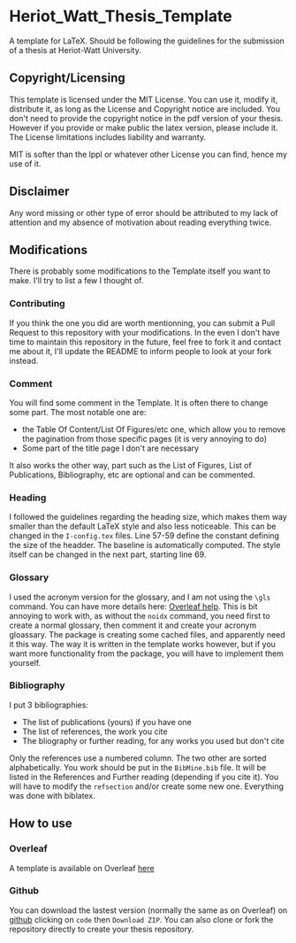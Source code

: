 # Heriot_Watt_Thesis_Template
A template for LaTeX. Should be following the guidelines for the submission of a thesis at Heriot-Watt University.  

## Copyright/Licensing
This template is licensed under the MIT License. You can use it, modify it, distribute it, as long as the License and Copyright notice are included. You don't need to provide the copyright notice in the pdf version of your thesis. However if you provide or make public the latex version, please include it. The License limitations includes liability and warranty.  

MIT is softer than the lppl or whatever other License you can find, hence my use of it.

## Disclaimer
Any word missing or other type of error should be attributed to my lack of attention and my absence of motivation about reading everything twice.  

## Modifications

There is probably some modifications to the Template itself you want to make. I'll try to list a few I thought of.

### Contributing 
If you think the one you did are worth mentionning, you can submit a Pull Request to this repository with your modifications. In the even I don't have time to maintain this repository in the future, feel free to fork it and contact me about it, I'll update the README to inform people to look at your fork instead.

### Comment
You will find some comment in the Template. It is often there to change some part. The most notable one are:
- the Table Of Content/List Of Figures/etc one, which allow you to remove the pagination from those specific pages (it is very annoying to do)
- Some part of the title page I don't are necessary

It also works the other way, part such as the List of Figures, List of Publications, Bibliography, etc are optional and can be commented.  

### Heading
I followed the guidelines regarding the heading size, which makes them way smaller than the default LaTeX style and also less noticeable. This can be changed in the `I-config.tex` files. Line 57-59 define the constant defining the size of the headder. The baseline is automatically computed. The style itself can be changed in the next part, starting line 69.

### Glossary
I used the acronym version for the glossary, and I am not using the `\gls` command. You can have more details here: [Overleaf help](https://www.overleaf.com/learn/latex/Glossaries). This is bit annoying to work with, as without the `noidx` command, you need first to create a normal glossary, then comment it and create your acronym gloassary. The package is creating some cached files, and apparently need it this way. The way it is written in the template works however, but if you want more functionality from the package, you will have to implement them yourself.

### Bibliography
I put 3 bibliographies:
- The list of publications (yours) if you have one
- The list of references, the work you cite
- The bliography or further reading, for any works you used but don't cite

Only the references use a numbered column. The two other are sorted alphabetically. You work should be put in the `BibMine.bib` file. It will be listed in the References and Further reading (depending if you cite it). You will have to modify the `refsection` and/or create some new one. Everything was done with biblatex.

## How to use

### Overleaf
A template is available on Overleaf [here](todo)

### Github
You can download the lastest version (normally the same as on Overleaf) on [github](https://github.com/jackred/Heriot_Watt_Thesis_Template) clicking on `code` then `Download ZIP`. You can also clone or fork the repository directly to create your thesis repository.
